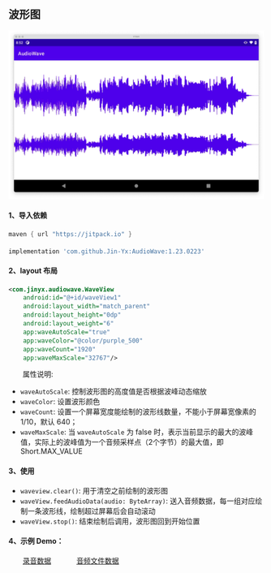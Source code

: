 波形图
--

![波形效果图](./images/waveview.png)

#### 1、导入依赖

~~~groovy
maven { url "https://jitpack.io" }
        
implementation 'com.github.Jin-Yx:AudioWave:1.23.0223'
~~~


#### 2、layout 布局

~~~xml
<com.jinyx.audiowave.WaveView
    android:id="@+id/waveView1"
    android:layout_width="match_parent"
    android:layout_height="0dp"
    android:layout_weight="6"
    app:waveAutoScale="true"
    app:waveColor="@color/purple_500"
    app:waveCount="1920"
    app:waveMaxScale="32767"/>
~~~

&emsp;&emsp;属性说明:

- `waveAutoScale`: 控制波形图的高度值是否根据波峰动态缩放
- `waveColor`: 设置波形颜色
- `waveCount`: 设置一个屏幕宽度能绘制的波形线数量，不能小于屏幕宽像素的 1/10，默认 640；
- `waveMaxScale`: 当 `waveAutoScale` 为 false 时，表示当前显示的最大的波峰值，实际上的波峰值为一个音频采样点（2个字节）的最大值，即 Short.MAX_VALUE

#### 3、使用

- `waveview.clear()`: 用于清空之前绘制的波形图
- `waveView.feedAudioData(audio: ByteArray)`: 送入音频数据，每一组对应绘制一条波形线，绘制超过屏幕后会自动滚动
- `waveView.stop()`: 结束绘制后调用，波形图回到开始位置

#### 4、示例 Demo：

&emsp;&emsp;[录音数据](./app/src/main/java/com/jinyx/audiowave/WaveRecordActivity.kt) &emsp;&emsp;&emsp; [音频文件数据](./app/src/main/java/com/jinyx/audiowave/WaveFileActivity.kt)

<br/>
